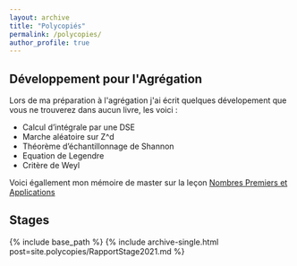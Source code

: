 ```yaml
---
layout: archive
title: "Polycopiés"
permalink: /polycopies/
author_profile: true
---
```


## Développement pour l'Agrégation 

Lors de ma préparation à l'agrégation j'ai écrit quelques dévelopement que vous ne trouverez dans aucun livre, les voici : 

- Calcul d’intégrale par une DSE
- Marche aléatoire sur Z^d 
- Théorème d’échantillonnage de Shannon 
- Equation de Legendre
- Critère de Weyl

Voici égallement mon mémoire de master sur la leçon [Nombres Premiers et Applications](/files/pdf/Memoire_nb_premier.pdf)

## Stages

{% include base_path %}
  {% include archive-single.html post=site.polycopies/RapportStage2021.md %}

